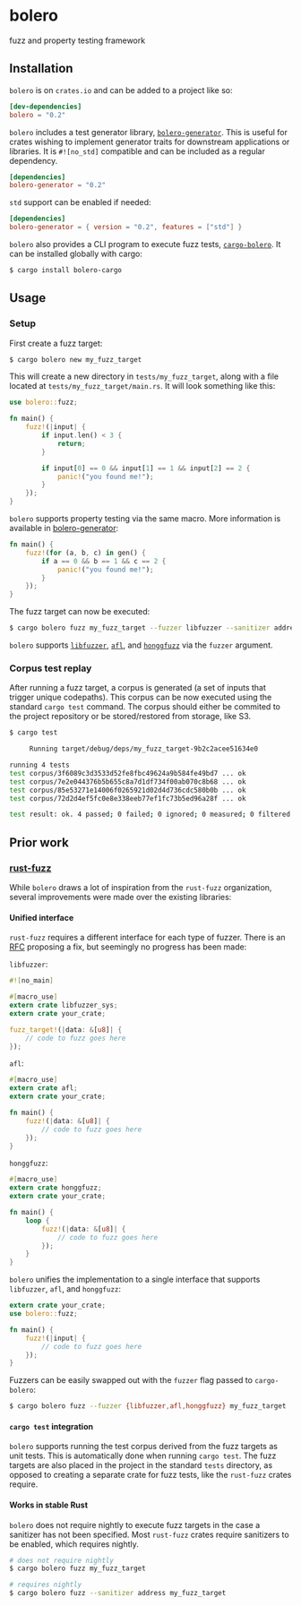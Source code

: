 # bolero

fuzz and property testing framework

## Installation

`bolero` is on `crates.io` and can be added to a project like so:

```toml
[dev-dependencies]
bolero = "0.2"
```

`bolero` includes a test generator library, [`bolero-generator`](https://crates.io/crates/bolero-generator). This is useful for crates wishing to implement generator traits for downstream applications or libraries. It is `#![no_std]` compatible and can be included as a regular dependency.

```toml
[dependencies]
bolero-generator = "0.2"
```

`std` support can be enabled if needed:

```toml
[dependencies]
bolero-generator = { version = "0.2", features = ["std"] }
```

`bolero` also provides a CLI program to execute fuzz tests, [`cargo-bolero`](https://crates.io/crates/cargo-bolero). It can be installed globally with cargo:

```bash
$ cargo install bolero-cargo
```

## Usage

### Setup

First create a fuzz target:

```bash
$ cargo bolero new my_fuzz_target
```

This will create a new directory in `tests/my_fuzz_target`, along with a file located at `tests/my_fuzz_target/main.rs`. It will look something like this:

```rust
use bolero::fuzz;

fn main() {
    fuzz!(|input| {
        if input.len() < 3 {
            return;
        }

        if input[0] == 0 && input[1] == 1 && input[2] == 2 {
            panic!("you found me!");
        }
    });
}
```

`bolero` supports property testing via the same macro. More information is available in [bolero-generator](https://crates.io/crates/bolero-generator):

```rust
fn main() {
    fuzz!(for (a, b, c) in gen() {
        if a == 0 && b == 1 && c == 2 {
            panic!("you found me!");
        }
    });
}
```

The fuzz target can now be executed:

```bash
$ cargo bolero fuzz my_fuzz_target --fuzzer libfuzzer --sanitizer address
```

`bolero` supports [`libfuzzer`](https://llvm.org/docs/LibFuzzer.html), [`afl`](http://lcamtuf.coredump.cx/afl/), and [`honggfuzz`](https://google.github.io/honggfuzz/) via the `fuzzer` argument.

### Corpus test replay

After running a fuzz target, a corpus is generated (a set of inputs that trigger unique codepaths). This corpus can be now executed using the standard `cargo test` command. The corpus should either be commited to the project repository or be stored/restored from storage, like S3.

```bash
$ cargo test

     Running target/debug/deps/my_fuzz_target-9b2c2acee51634e0

running 4 tests
test corpus/3f6089c3d3533d52fe8fbc49624a9b584fe49bd7 ... ok
test corpus/7e2e044376b5b655c8a7d1df734f00ab070c8b68 ... ok
test corpus/85e53271e14006f0265921d02d4d736cdc580b0b ... ok
test corpus/72d2d4ef5fc0e8e338eeb77ef1fc73b5ed96a28f ... ok

test result: ok. 4 passed; 0 failed; 0 ignored; 0 measured; 0 filtered out
```

## Prior work

### [rust-fuzz](https://github.com/rust-fuzz)

While `bolero` draws a lot of inspiration from the `rust-fuzz` organization, several improvements were made over the existing libraries:

#### Unified interface

`rust-fuzz` requires a different interface for each type of fuzzer. There is an [RFC](https://github.com/rust-fuzz/rfcs/pull/1) proposing a fix, but seemingly no progress has been made:

`libfuzzer`:

```rust
#![no_main]

#[macro_use]
extern crate libfuzzer_sys;
extern crate your_crate;

fuzz_target!(|data: &[u8]| {
    // code to fuzz goes here
});
```

`afl`:

```rust
#[macro_use]
extern crate afl;
extern crate your_crate;

fn main() {
    fuzz!(|data: &[u8]| {
        // code to fuzz goes here
    });
}
```

`honggfuzz`:

```rust
#[macro_use]
extern crate honggfuzz;
extern crate your_crate;

fn main() {
    loop {
        fuzz!(|data: &[u8]| {
            // code to fuzz goes here
        });
    }
}
```

`bolero` unifies the implementation to a single interface that supports `libfuzzer`, `afl`, and `honggfuzz`:

```rust
extern crate your_crate;
use bolero::fuzz;

fn main() {
    fuzz!(|input| {
        // code to fuzz goes here
    });
}
```

Fuzzers can be easily swapped out with the `fuzzer` flag passed to `cargo-bolero`:

```bash
$ cargo bolero fuzz --fuzzer {libfuzzer,afl,honggfuzz} my_fuzz_target
```

#### `cargo test` integration

`bolero` supports running the test corpus derived from the fuzz targets as unit tests. This is automatically done when running `cargo test`. The fuzz targets are also placed in the project in the standard `tests` directory, as opposed to creating a separate crate for fuzz tests, like the `rust-fuzz` crates require.

#### Works in stable Rust

`bolero` does not require nightly to execute fuzz targets in the case a sanitizer has not been specified. Most `rust-fuzz` crates require sanitizers to be enabled, which requires nightly.

```bash
# does not require nightly
$ cargo bolero fuzz my_fuzz_target

# requires nightly
$ cargo bolero fuzz --sanitizer address my_fuzz_target
```
